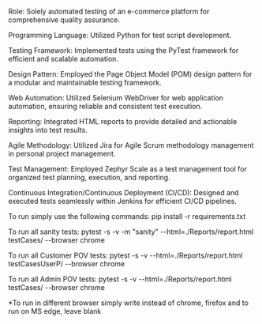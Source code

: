 Role: Solely automated testing of an e-commerce platform for comprehensive quality assurance.

Programming Language: Utilized Python for test script development.

Testing Framework: Implemented tests using the PyTest framework for efficient and scalable automation.

Design Pattern: Employed the Page Object Model (POM) design pattern for a modular and maintainable testing framework.

Web Automation: Utilized Selenium WebDriver for web application automation, ensuring reliable and consistent test execution.

Reporting: Integrated HTML reports to provide detailed and actionable insights into test results.

Agile Methodology: Utilized Jira for Agile Scrum methodology management in personal project management.

Test Management: Employed Zephyr Scale as a test management tool for organized test planning, execution, and reporting.

Continuous Integration/Continuous Deployment (CI/CD): Designed and executed tests seamlessly within Jenkins for efficient CI/CD pipelines.

To run simply use the following commands:
pip install -r requirements.txt

To run all sanity tests:
pytest -s -v -m "sanity" --html=./Reports/report.html testCases/ --browser chrome

To run all Customer POV tests:
pytest -s -v --html=./Reports/report.html testCasesUserP/ --browser chrome

To run all Admin POV tests:
pytest -s -v --html=./Reports/report.html testCases/ --browser chrome

*To run in different browser simply write instead of chrome, firefox and to run on MS edge, leave blank

